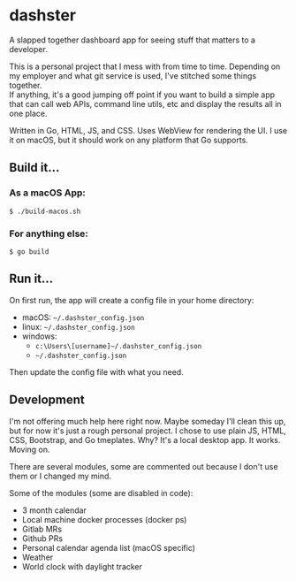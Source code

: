# dashster

A slapped together dashboard app for seeing stuff that matters to a developer.

This is a personal project that I mess with from time to time.  Depending on my 
employer and what git service is used, I've stitched some things together.  
If anything, it's a good jumping off point if you want to build a simple app that 
can call web APIs, command line utils, etc and display the results all in one place. 

Written in Go, HTML, JS, and CSS.  Uses WebView for rendering the UI.  I use it on 
macOS, but it should work on any platform that Go supports.

## Build it...

### As a macOS App:
```
$ ./build-macos.sh
```

### For anything else:
```
$ go build
```

## Run it...
On first run, the app will create a config file in your home directory:
* macOS: `~/.dashster_config.json`
* linux: `~/.dashster_config.json`
* windows: 
    * `c:\Users\[username]~/.dashster_config.json`
    * `~/.dashster_config.json`

Then update the config file with what you need. 

## Development
I'm not offering much help here right now.  Maybe someday I'll clean this up, but for now it's just a rough personal project. I chose to use plain JS, HTML, CSS, Bootstrap, and Go tmeplates. Why? It's a local desktop app. It works. Moving on.

There are several modules, some are commented out because 
I don't use them or I changed my mind.

Some of the modules (some are disabled in code):
* 3 month calendar
* Local machine docker processes (docker ps)
* Gitlab MRs
* Github PRs
* Personal calendar agenda list (macOS specific)
* Weather
* World clock with daylight tracker
